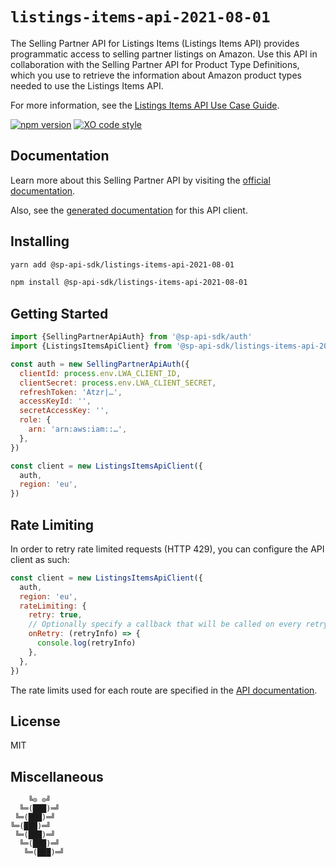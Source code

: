# `listings-items-api-2021-08-01`

The Selling Partner API for Listings Items (Listings Items API) provides programmatic access to selling partner listings on Amazon. Use this API in collaboration with the Selling Partner API for Product Type Definitions, which you use to retrieve the information about Amazon product types needed to use the Listings Items API.

For more information, see the [Listings Items API Use Case Guide](https://github.com/amzn/selling-partner-api-docs/blob/main/guides/en-US/use-case-guides/listings-items-api-use-case-guide/listings-items-api-use-case-guide_2021-08-01.md).

[![npm version](https://badgen.net/npm/v/@sp-api-sdk/listings-items-api-2021-08-01)](https://www.npmjs.com/package/@sp-api-sdk/listings-items-api-2021-08-01)
[![XO code style](https://badgen.net/badge/code%20style/XO/cyan)](https://github.com/xojs/xo)

## Documentation

Learn more about this Selling Partner API by visiting the [official documentation](https://github.com/amzn/selling-partner-api-docs/tree/main/references/listings-items-api/listingsItems_2021-08-01.md).

Also, see the [generated documentation](https://bizon.github.io/selling-partner-api-sdk/modules/_sp_api_sdk_listings_items_api_2021_08_01.html) for this API client.

## Installing

```sh
yarn add @sp-api-sdk/listings-items-api-2021-08-01
```

```sh
npm install @sp-api-sdk/listings-items-api-2021-08-01
```

## Getting Started

```javascript
import {SellingPartnerApiAuth} from '@sp-api-sdk/auth'
import {ListingsItemsApiClient} from '@sp-api-sdk/listings-items-api-2021-08-01'

const auth = new SellingPartnerApiAuth({
  clientId: process.env.LWA_CLIENT_ID,
  clientSecret: process.env.LWA_CLIENT_SECRET,
  refreshToken: 'Atzr|…',
  accessKeyId: '',
  secretAccessKey: '',
  role: {
    arn: 'arn:aws:iam::…',
  },
})

const client = new ListingsItemsApiClient({
  auth,
  region: 'eu',
})
```

## Rate Limiting

In order to retry rate limited requests (HTTP 429), you can configure the API client as such:

```javascript
const client = new ListingsItemsApiClient({
  auth,
  region: 'eu',
  rateLimiting: {
    retry: true,
    // Optionally specify a callback that will be called on every retry.
    onRetry: (retryInfo) => {
      console.log(retryInfo)
    },
  },
})
```

The rate limits used for each route are specified in the [API documentation](https://github.com/amzn/selling-partner-api-docs/tree/main/references/listings-items-api/listingsItems_2021-08-01.md).

## License

MIT

## Miscellaneous

```
    ╚⊙ ⊙╝
  ╚═(███)═╝
 ╚═(███)═╝
╚═(███)═╝
 ╚═(███)═╝
  ╚═(███)═╝
   ╚═(███)═╝
```
